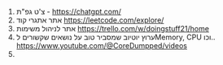 1.  צ'ט גפ"ת - https://chatgpt.com/
2. אתר אתגרי קוד https://leetcode.com/explore/
3. אתר לניהול משימות https://trello.com/w/doingstuff21/home
4. ערוץ יוטיוב שמסביר טוב על נושאים שקשורים לMemory, CPU וכו.. https://www.youtube.com/@CoreDumpped/videos
5. 

